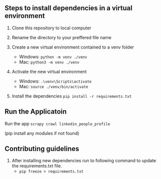 ## Steps to install dependencies in a virtual environment

1. Clone this repository to local computer

2. Rename the directory to your preffered file name

3. Create a new virtual environment contained to a venv folder

   - Windows: `python -m venv ./venv`
   - Mac: `python3 -m venv ./venv`

4. Activate the new virtual environment

   - Windows: `.\venv\Scripts\activate`
   - Mac: `source ./venv/bin/activate`

5. Install the dependencies `pip install -r requirements.txt`


## Run the Applicatoin

Run the app `scrapy crawl linkedin_people_profile`

(pip install any modules if not found)


## Contributing guidelines

1. After installing new dependencies run to following command to update the requirements.txt file. 
   - `pip freeze > requirements.txt`
